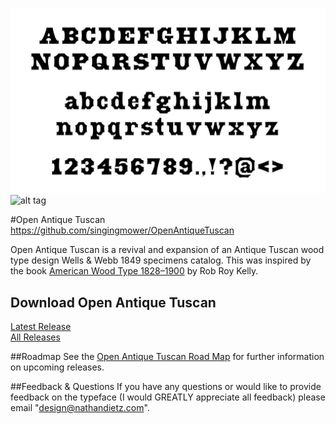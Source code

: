 ![Read more words!](samples/alphabet.jpg)
![alt tag](http://url/to/img.png)

#Open Antique Tuscan
https://github.com/singingmower/OpenAntiqueTuscan

Open Antique Tuscan is a revival and expansion of an Antique Tuscan wood type design Wells & Webb 1849 specimens catalog. This was inspired by the book <a href="https://www.amazon.com/American-Wood-Type-1828-1900-Evolution/dp/0978588177">American Wood Type 1828–1900</a> by Rob Roy Kelly.

## Download Open Antique Tuscan
<a href="https://github.com/nathandietz/OpenAntiqueTuscan/releases/latest">Latest Release</a><br />
<a href="https://github.com/nathandietz/OpenAntiqueTuscan/releases/">All Releases</a><br />


##Roadmap
See the  <a href="https://github.com/nathandietz/OpenAntiqueTuscan/blob/master/ROADMAP.md">Open Antique Tuscan Road Map</a> for further information on upcoming releases.


##Feedback & Questions
If you have any questions or would like to provide feedback on the typeface (I would GREATLY appreciate all feedback) please email "design@nathandietz.com".

